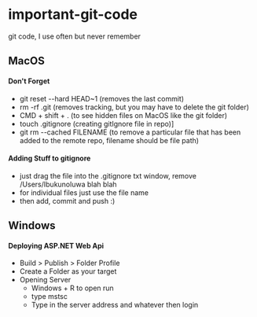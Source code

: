 # important-git-code
git code, I use often but never remember 

## MacOS
#### Don't Forget
- git reset --hard HEAD~1 (removes the last commit)
- rm -rf .git (removes tracking, but you may have to delete the git folder)
- CMD + shift + . (to see hidden files on MacOS like the git folder)
- touch .gitignore (creating gitIgnore file in repo)]
- git rm --cached FILENAME (to remove a particular file that has been added to the remote repo, filename should be file path)

#### Adding Stuff to gitignore
- just drag the file into the .gitignore txt window, remove /Users/Ibukunoluwa blah blah 
- for individual files just use the file name
- then add, commit and push :)

## Windows
#### Deploying ASP.NET Web Api
- Build > Publish > Folder Profile
- Create a Folder as your target
- Opening Server 
  - Windows + R to open run 
  - type mstsc
  - Type in the server address and whatever then login 

